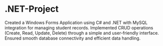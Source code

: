 # .NET-Project
Created a Windows Forms Application using C# and .NET with MySQL integration for managing student records. Implemented CRUD operations (Create, Read, Update, Delete) through a simple and user-friendly interface. Ensured smooth database connectivity and efficient data handling.
